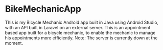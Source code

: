 # BikeMechanicApp
This is my Bicycle Mechanic Android app built in Java using Android Studio, with an API built in Laravel on an external server. This is an appointment based app built for a bicycle mechanic, to enable the mechanic to manage his appointments more efficiently.
Note: The server is currently down at the moment.
